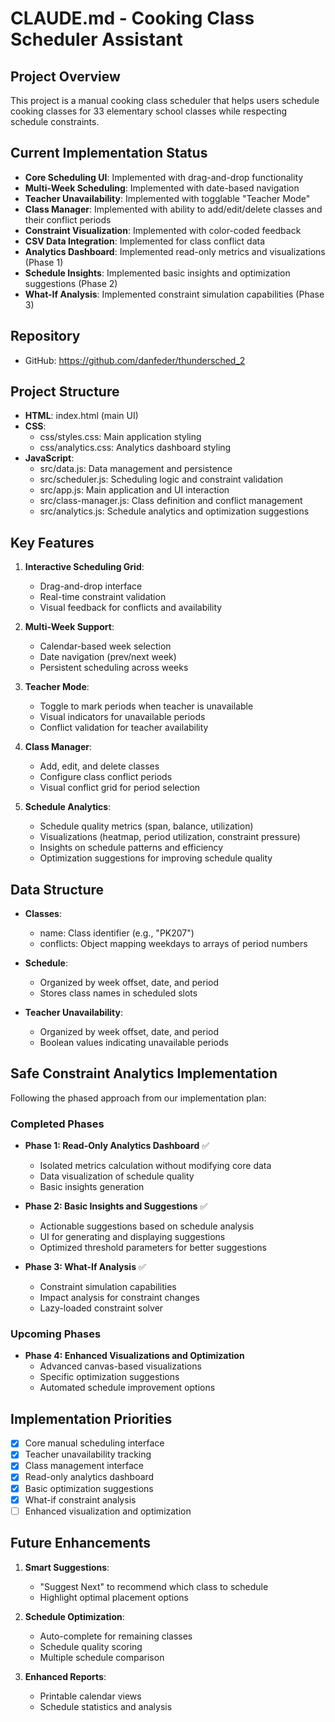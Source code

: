 # CLAUDE.md - Cooking Class Scheduler Assistant

## Project Overview
This project is a manual cooking class scheduler that helps users schedule cooking classes for 33 elementary school classes while respecting schedule constraints.

## Current Implementation Status
- **Core Scheduling UI**: Implemented with drag-and-drop functionality
- **Multi-Week Scheduling**: Implemented with date-based navigation
- **Teacher Unavailability**: Implemented with togglable "Teacher Mode"
- **Class Manager**: Implemented with ability to add/edit/delete classes and their conflict periods
- **Constraint Visualization**: Implemented with color-coded feedback
- **CSV Data Integration**: Implemented for class conflict data
- **Analytics Dashboard**: Implemented read-only metrics and visualizations (Phase 1)
- **Schedule Insights**: Implemented basic insights and optimization suggestions (Phase 2)
- **What-If Analysis**: Implemented constraint simulation capabilities (Phase 3)

## Repository
- GitHub: https://github.com/danfeder/thundersched_2

## Project Structure
- **HTML**: index.html (main UI)
- **CSS**: 
  - css/styles.css: Main application styling
  - css/analytics.css: Analytics dashboard styling
- **JavaScript**:
  - src/data.js: Data management and persistence
  - src/scheduler.js: Scheduling logic and constraint validation
  - src/app.js: Main application and UI interaction
  - src/class-manager.js: Class definition and conflict management
  - src/analytics.js: Schedule analytics and optimization suggestions

## Key Features
1. **Interactive Scheduling Grid**:
   - Drag-and-drop interface
   - Real-time constraint validation
   - Visual feedback for conflicts and availability

2. **Multi-Week Support**:
   - Calendar-based week selection
   - Date navigation (prev/next week)
   - Persistent scheduling across weeks

3. **Teacher Mode**:
   - Toggle to mark periods when teacher is unavailable
   - Visual indicators for unavailable periods
   - Conflict validation for teacher availability

4. **Class Manager**:
   - Add, edit, and delete classes
   - Configure class conflict periods
   - Visual conflict grid for period selection

5. **Schedule Analytics**:
   - Schedule quality metrics (span, balance, utilization)
   - Visualizations (heatmap, period utilization, constraint pressure)
   - Insights on schedule patterns and efficiency
   - Optimization suggestions for improving schedule quality

## Data Structure
- **Classes**: 
  - name: Class identifier (e.g., "PK207")
  - conflicts: Object mapping weekdays to arrays of period numbers

- **Schedule**: 
  - Organized by week offset, date, and period
  - Stores class names in scheduled slots

- **Teacher Unavailability**:
  - Organized by week offset, date, and period
  - Boolean values indicating unavailable periods

## Safe Constraint Analytics Implementation
Following the phased approach from our implementation plan:

### Completed Phases
- **Phase 1: Read-Only Analytics Dashboard** ✅
  - Isolated metrics calculation without modifying core data
  - Data visualization of schedule quality 
  - Basic insights generation

- **Phase 2: Basic Insights and Suggestions** ✅
  - Actionable suggestions based on schedule analysis
  - UI for generating and displaying suggestions
  - Optimized threshold parameters for better suggestions

- **Phase 3: What-If Analysis** ✅
  - Constraint simulation capabilities
  - Impact analysis for constraint changes
  - Lazy-loaded constraint solver

### Upcoming Phases

- **Phase 4: Enhanced Visualizations and Optimization**
  - Advanced canvas-based visualizations
  - Specific optimization suggestions
  - Automated schedule improvement options

## Implementation Priorities
- [x] Core manual scheduling interface
- [x] Teacher unavailability tracking
- [x] Class management interface
- [x] Read-only analytics dashboard
- [x] Basic optimization suggestions
- [x] What-if constraint analysis
- [ ] Enhanced visualization and optimization

## Future Enhancements
1. **Smart Suggestions**:
   - "Suggest Next" to recommend which class to schedule
   - Highlight optimal placement options

2. **Schedule Optimization**:
   - Auto-complete for remaining classes
   - Schedule quality scoring
   - Multiple schedule comparison

3. **Enhanced Reports**:
   - Printable calendar views
   - Schedule statistics and analysis